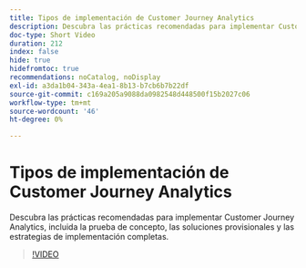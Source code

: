 ```yaml
---
title: Tipos de implementación de Customer Journey Analytics
description: Descubra las prácticas recomendadas para implementar Customer Journey Analytics, incluida la prueba de concepto, las soluciones provisionales y las estrategias de implementación completas.
doc-type: Short Video
duration: 212
index: false
hide: true
hidefromtoc: true
recommendations: noCatalog, noDisplay
exl-id: a3da1b04-343a-4ea1-8b13-b7cb6b7b22df
source-git-commit: c169a205a9088da0982548d448500f15b2027c06
workflow-type: tm+mt
source-wordcount: '46'
ht-degree: 0%

---
```


# Tipos de implementación de Customer Journey Analytics

Descubra las prácticas recomendadas para implementar Customer Journey Analytics, incluida la prueba de concepto, las soluciones provisionales y las estrategias de implementación completas.

<!-- 62_S113_3442460_211_best-practices-for-implementing-customer-journey-analytics -->
>[!VIDEO](https://video.tv.adobe.com/v/3460069/?learn=on&enablevpops=true&captions=spa)
